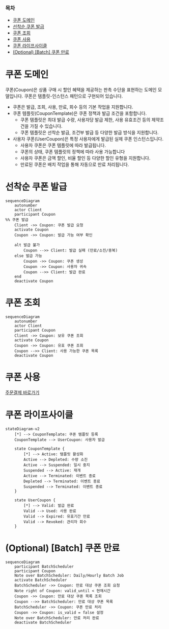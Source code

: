 ### 목차

- [쿠폰 도메인](#쿠폰-도메인)
- [선착순 쿠폰 발급](#선착순-쿠폰-발급)
- [쿠폰 조회](#쿠폰-조회)
- [쿠폰 사용](#쿠폰-사용)
- [쿠폰 라이프사이클](#쿠폰-라이프사이클)
- [(Optional) \[Batch\] 쿠폰 만료](#optional-batch-쿠폰-만료)

# 쿠폰 도메인

쿠폰(Coupon)은 상품 구매 시 할인 혜택을 제공하는 판촉 수단을 표현하는 도메인 모델입니다. 쿠폰은 템플릿-인스턴스 패턴으로 구현되어 있습니다.

- 쿠폰은 발급, 조회, 사용, 만료, 회수 등의 기본 작업을 지원합니다.
- 쿠폰 템플릿(CouponTemplate)은 쿠폰 정책과 발급 조건을 포함합니다.
  - 쿠폰 템플릿은 최대 발급 수량, 사용자당 발급 제한, 사용 유효조건 등의 제약조건을 가질 수 있습니다.
  - 쿠폰 템플릿은 선착순 발급, 조건부 발급 등 다양한 발급 방식을 지원합니다.
- 사용자 쿠폰(UserCoupon)은 특정 사용자에게 발급된 실제 쿠폰 인스턴스입니다.
  - 사용자 쿠폰은 쿠폰 템플릿에 따라 발급됩니다.
  - 쿠폰의 상태, 쿠폰 템플릿의 정책에 따라 사용 가능합니다
  - 사용자 쿠폰은 금액 할인, 비율 할인 등 다양한 할인 유형을 지원합니다.
  - 만료된 쿠폰은 배치 작업을 통해 자동으로 만료 처리됩니다.

# 선착순 쿠폰 발급

```mermaid
sequenceDiagram
    autonumber
    actor Client
    participant Coupon
%% 쿠폰 발급
    Client ->> Coupon: 쿠폰 발급 요청
    activate Coupon
    Coupon ->> Coupon: 발급 가능 여부 확인

    alt 발급 불가
        Coupon -->> Client: 발급 실패 (만료/소진/중복)
    else 발급 가능
        Coupon ->> Coupon: 쿠폰 생성
        Coupon ->> Coupon: 사용자 귀속
        Coupon -->> Client: 발급 완료
    end
    deactivate Coupon
```

# 쿠폰 조회

```mermaid
sequenceDiagram
    autonumber
    actor Client
    participant Coupon
    Client ->> Coupon: 보유 쿠폰 조회
    activate Coupon
    Coupon ->> Coupon: 유효 쿠폰 조회
    Coupon -->> Client: 사용 가능한 쿠폰 목록
    deactivate Coupon
```

# 쿠폰 사용

[주문결제 바로가기](./주문결제.md)

# 쿠폰 라이프사이클

```mermaid
stateDiagram-v2
    [*] --> CouponTemplate: 쿠폰 템플릿 등록
    CouponTemplate --> UserCoupon: 사용자 발급

    state CouponTemplate {
        [*] --> Active: 템플릿 활성화
        Active --> Depleted: 수량 소진
        Active --> Suspended: 일시 중지
        Suspended --> Active: 재개
        Active --> Terminated: 이벤트 종료
        Depleted --> Terminated: 이벤트 종료
        Suspended --> Terminated: 이벤트 종료
    }

    state UserCoupon {
        [*] --> Valid: 발급 완료
        Valid --> Used: 사용 완료
        Valid --> Expired: 유효기간 만료
        Valid --> Revoked: 관리자 회수
    }
```

# (Optional) [Batch] 쿠폰 만료

```mermaid
sequenceDiagram
    participant BatchScheduler
    participant Coupon
    Note over BatchScheduler: Daily/Hourly Batch Job
    activate BatchScheduler
    BatchScheduler ->> Coupon: 만료 대상 쿠폰 조회 요청
    Note right of Coupon: valid_until < 현재시간
    Coupon ->> Coupon: 만료 대상 쿠폰 목록 조회
    Coupon -->> BatchScheduler: 만료 대상 쿠폰 목록
    BatchScheduler ->> Coupon: 쿠폰 만료 처리
    Coupon ->> Coupon: is_valid = false 설정
    Note over BatchScheduler: 만료 처리 완료
    deactivate BatchScheduler
```
